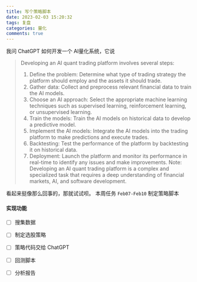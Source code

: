 ```yaml
---
title: 写个策略脚本
date: 2023-02-03 15:20:32
tags: 复盘
categories: 量化
comments: true
---
```

我问 ChatGPT 如何开发一个 AI量化系统，它说


> Developing an AI quant trading platform involves several steps:
> 1. Define the problem: Determine what type of trading strategy the platform should employ and the assets it should trade.
> 2. Gather data: Collect and preprocess relevant financial data to train the AI models.
> 3. Choose an AI approach: Select the appropriate machine learning techniques such as supervised learning, reinforcement learning, or unsupervised learning.
> 4. Train the models: Train the AI models on historical data to develop a predictive model.
> 5. Implement the AI models: Integrate the AI models into the trading platform to make predictions and execute trades.
> 6. Backtesting: Test the performance of the platform by backtesting it on historical data.
> 7. Deployment: Launch the platform and monitor its performance in real-time to identify any issues and make improvements.
> Note: Developing an AI quant trading platform is a complex and specialized task that requires a deep understanding of financial markets, AI, and software development.

看起来挺像那么回事的，那就试试呗。
本周任务 ```Feb07-Feb10``` 制定策略脚本
#### 实现功能

- [ ] 搜集数据
- [ ] 制定选股策略
- [ ] 策略代码交给 ChatGPT
- [ ] 回测脚本
- [ ] 分析报告
  